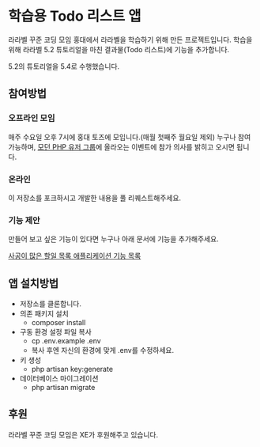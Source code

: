 # 학습용 Todo 리스트 앱
라라벨 꾸준 코딩 모임 홍대에서 라라벨을 학습하기 위해 만든 프로젝트입니다. 학습을 위해 라라벨 5.2 튜토리얼을 마친 결과물(Todo 리스트)에 기능을 추가합니다.
 
5.2의 튜토리얼을 5.4로 수행했습니다.

## 참여방법
### 오프라인 모임
매주 수요일 오후 7시에 홍대 토즈에 모입니다.(매월 첫째주 월요일 제외) 누구나 참여 가능하며, [모던 PHP 유저 그룹](https://www.facebook.com/groups/655071604594451)에 올라오는 이벤트에 참가 의사를 밝히고 오시면 됩니다.  

### 온라인
이 저장소를 포크하시고 개발한 내용을 풀 리퀘스트해주세요.

### 기능 제안
만들어 보고 싶은 기능이 있다면 누구나 아래 문서에 기능을 추가해주세요.

[사공이 많은 할일 목록 애플리케이션 기능 목록](https://docs.google.com/spreadsheets/d/11WQDfvgTCVr6ciEZcNvdnsOWow_m7ygDC9w6EnxbO2g/edit?usp=sharing)

## 앱 설치방법

- 저장소를 클론합니다.
- 의존 패키지 설치
    - composer install
- 구동 환경 설정 파일 복사 
    - cp .env.example .env
    - 복사 후엔 자신의 환경에 맞게 .env를 수정하세요.
- 키 생성
    - php artisan key:generate
- 데이터베이스 마이그레이션
    - php artisan migrate

## 후원
라라벨 꾸준 코딩 모임은 XE가 후원해주고 있습니다.
